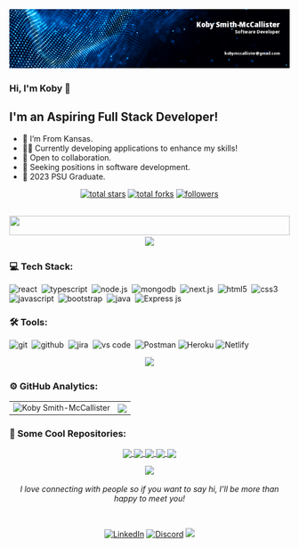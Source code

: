 <img src="https://github.com/KobyEthan/Assets/blob/master/git-hub-banner.png"/>

### Hi, I'm Koby 👋

## I'm an Aspiring Full Stack Developer!

- 📍 I’m From Kansas.
- 👨‍💻 Currently developing applications to enhance my skills!
- 💞 Open to collaboration.
- 👀 Seeking positions in software development.
- 🦍 2023 PSU Graduate.
  
<div align="center">
  
  <a href="https://github.com/KobyEthan?tab=repositories&sort=stargazers">
    <img alt="total stars" title="Total stars on GitHub" src="https://custom-icon-badges.herokuapp.com/badge/dynamic/json?logo=star&color=7c007c&labelColor=640464&label=Stars&style=for-the-badge&query=%24.stars&url=https://api.github-star-counter.workers.dev/user/KobyEthan"/></a>
    
  <a href="https://github.com/KobyEthan?tab=repositories&sort=stargazers">
    <img alt="total forks" title="Total forks on GitHub" src="https://custom-icon-badges.herokuapp.com/badge/dynamic/json?logo=fork&color=55960c&labelColor=488207&label=Forks&style=for-the-badge&query=%24.forks&url=https://api.github-star-counter.workers.dev/user/Atravos"/></a>
    
  <a href="https://github.com/KobyEthan">
    <img alt="followers" title="Follow me on Github" src="https://custom-icon-badges.herokuapp.com/github/followers/KobyEthan?color=236ad3&labelColor=1155ba&style=for-the-badge&logo=person-add&label=Follow&logoColor=white"/></a>
</div>
<br>
<p  align="center">
<img  src="https://readme-typing-svg.herokuapp.com/?size=35&center=true&vCenter=true&color=00b7eb&width=900&lines=Passionate+Full-stack+Developer;"  width="100%"  height="35px></a>
</p>

<p  align="center">
<img src="https://user-images.githubusercontent.com/73097560/115834477-dbab4500-a447-11eb-908a-139a6edaec5c.gif">
</p>  


### 💻 Tech Stack:
<img alt="react" src="https://img.shields.io/badge/react-61DAFB.svg?&style=for-the-badge&logo=react&logoColor=fff" />&nbsp;
<img alt="typescript" src="https://img.shields.io/badge/typescript-007ACC.svg?&style=for-the-badge&logo=typescript&logoColor=fff" />&nbsp;
<img alt="node.js" src="https://img.shields.io/badge/node.js-90C53F.svg?&style=for-the-badge&logo=node.js&logoColor=fff" />&nbsp;
<img alt="mongodb" src="https://img.shields.io/badge/mongodb-26A944.svg?&style=for-the-badge&logo=mongodb&logoColor=fff" />&nbsp;
<img alt="next.js" src="https://img.shields.io/badge/next.js-000.svg?&style=for-the-badge&logo=next.js&logoColor=fff" />&nbsp;
<img alt="html5" src="https://img.shields.io/badge/html-E34F26.svg?&style=for-the-badge&logo=html5&logoColor=fff" />&nbsp;
<img alt="css3" src="https://img.shields.io/badge/css-1572B6.svg?&style=for-the-badge&logo=css3&logoColor=fff" />&nbsp;
<img alt="javascript" src="https://img.shields.io/badge/javascript-F7DF1E.svg?&style=for-the-badge&logo=javascript&logoColor=fff" />&nbsp;
<img alt="bootstrap" src="https://img.shields.io/badge/bootstrap-7610F7.svg?&style=for-the-badge&logo=bootstrap&logoColor=fff" />&nbsp;
<img alt="java" src="https://img.shields.io/badge/Java-ED8B00?style=for-the-badge&logo=java&logoColor=white" />&nbsp;
<img  alt="Express js"  src="https://img.shields.io/badge/express.js-%23404d59.svg?style=for-the-badge&logo=express&logoColor=%2361DAFB"/>


### 🛠 Tools:
<img alt="git" src="https://img.shields.io/badge/git-F05033.svg?&style=for-the-badge&logo=git&logoColor=fff" />&nbsp;
<img alt="github" src="https://img.shields.io/badge/github-000.svg?&style=for-the-badge&logo=github&logoColor=fff" />&nbsp;
<img alt="jira" src="https://img.shields.io/badge/jira-2D80FF.svg?&style=for-the-badge&logo=jira&logoColor=fff" />&nbsp;
<img alt="vs code" src="https://img.shields.io/badge/vs code-007ACC.svg?&style=for-the-badge&logo=visual-studio-code&logoColor=fff" />&nbsp;
<img  alt="Postman"  src="https://img.shields.io/badge/Postman-FF6C37?style=for-the-badge&logo=postman&logoColor=white"/>
<img  alt="Heroku"  src="https://img.shields.io/badge/heroku-%23430098.svg?style=for-the-badge&logo=heroku&logoColor=white"/>
<img  alt="Netlify"  src="https://img.shields.io/badge/netlify-%23000000.svg?style=for-the-badge&logo=netlify&logoColor=#00C7B7"/>


<p  align="center">
<img src="https://user-images.githubusercontent.com/73097560/115834477-dbab4500-a447-11eb-908a-139a6edaec5c.gif">
</p>  

### ⚙️ GitHub Analytics:

<table>
  <tr>
    <td>
      <img  title="🔥 Get streak stats for your profile at git.io/streak-stats" alt="Koby Smith-McCallister" src="https://github-readme-streak-stats.herokuapp.com/?user=KobyEthan&theme=dark&hide_border=true" />
    </td>
    <td>
      <img  align="center"  src="https://github-readme-stats.anuraghazra1.vercel.app/api/top-langs/?username=KobyEthan&theme=dark&hide_border=true&no-bg=true&no-frame=true&langs_count=10"/>
    </td>
  </tr>
</table>
  
### 📗 Some Cool Repositories:
<p  align="center">
  <a href="https://github.com/KobyEthan/my-portfolio-v2">
  <img align="center" src="https://github-readme-stats.vercel.app/api/pin/?username=KobyEthan&repo=my-portfolio-v2&theme=dark&hide_border=true&no-bg=true&no-frame=true" />
</a>
<a href="https://github.com/KobyEthan/persistence-list">
  <img align="center" src="https://github-readme-stats.vercel.app/api/pin/?username=KobyEthan&repo=persistence-list&theme=dark&hide_border=true&no-bg=true&no-frame=true" />
</a>
<a href="https://github.com/KobyEthan/MERN-chat-app">
  <img align="center" src="https://github-readme-stats.vercel.app/api/pin/?username=KobyEthan&repo=MERN-chat-app&theme=dark&hide_border=true&no-bg=true&no-frame=true" />
</a>
<a href="https://github.com/KobyEthan/jokeAPI-app">
  <img align="center" src="https://github-readme-stats.vercel.app/api/pin/?username=KobyEthan&repo=jokeAPI-app&theme=dark&hide_border=true&no-bg=true&no-frame=true" />
</a>
<a href="https://github.com/KobyEthan/note-taker-app">
  <img align="center" src="https://github-readme-stats.vercel.app/api/pin/?username=KobyEthan&repo=note-taker-app&theme=dark&hide_border=true&no-bg=true&no-frame=true" />
</a>

</p>

<p  align="center">
<img src="https://user-images.githubusercontent.com/73097560/115834477-dbab4500-a447-11eb-908a-139a6edaec5c.gif">
  
</p>

<p  align="center"><em>I love connecting with people so if you want to say hi, I'll be more than happy to meet you!</em></p>
<br>
<p  align="center">
<a  href="https://www.linkedin.com/in/koby-smith-mccallister-4ba0061b9/"><img  alt="LinkedIn"  src="https://img.shields.io/badge/linkedin-%230077B5.svg?style=for-the-badge&logo=linkedin&logoColor=white"/></a>
<a href="https://discordapp.com/users/762859213164511244"><img  alt="Discord"  src="https://img.shields.io/badge/Discord-%237289DA.svg?style=for-the-badge&logo=discord&logoColor=white"/></a>
<a href="https://www.facebook.com/koby.smithmccallister.3"><img src="https://img.shields.io/badge/Facebook-1877F2?style=for-the-badge&logo=facebook&logoColor=white"/></a>
</p>
